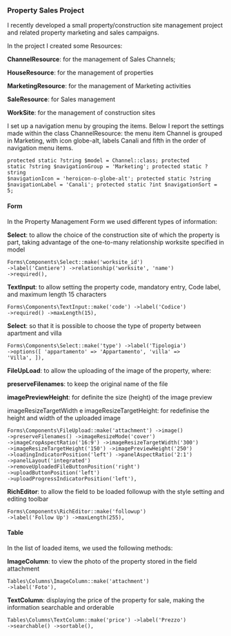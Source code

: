 <h3 class="wp-block-heading" id="6-progetto-vendite-immobili">Property Sales Project</h3>
<p>I recently developed a small property/construction site management project and related property marketing and sales campaigns.</p>

<p>In the project I created some Resources:</p>
<p></p>
<p><b>ChannelResource</b>: for the management of Sales Channels;</p>
<p><b>HouseResource</b>: for the management of properties</p>
<p><b>MarketingResource</b>: for the management of Marketing activities</p>
<p><b>SaleResource</b>: for Sales management</p>
<p><b>WorkSite</b>: for the management of construction sites</p>
<p>I set up a navigation menu by grouping the items. Below I report the settings made within the class ChannelResource: the menu item Channel is grouped in Marketing, with icon globe-alt, labels Canali and fifth in the order of navigation menu items.</p>

<code>protected static ?string $model = Channel::class;
protected static ?string $navigationGroup = 'Marketing';
protected static ?string $navigationIcon = 'heroicon-o-globe-alt';
protected static ?string $navigationLabel = 'Canali';
protected static ?int $navigationSort = 5;</code>

<h4>Form</h4>
<p>In the Property Management Form we used different types of information:</p>

<p><b>Select</b>: to allow the choice of the construction site of which the property is part, taking advantage of the one-to-many relationship worksite specified in model</p>

<code>Forms\Components\Select::make('worksite_id')
                    ->label('Cantiere')
                    ->relationship('worksite', 'name')
                    ->required(),</code>
                    
<p><b>TextInput</b>: to allow setting the property code, mandatory entry, Code label, and maximum length 15 characters</p>

<code>Forms\Components\TextInput::make('code')
                    ->label('Codice')
                    ->required()
                    ->maxLength(15),</code>
                    
<p><b>Select</b>: so that it is possible to choose the type of property between apartment and villa</p>

<code>Forms\Components\Select::make('type')
                    ->label('Tipologia')
                    ->options([
                        'appartamento' => 'Appartamento',
                        'villa' => 'Villa',
                    ]),</code>

<p><b>FileUpLoad</b>: to allow the uploading of the image of the property, where:</p>

<p><b>preserveFilenames</b>: to keep the original name of the file</p>
<p><b>imagePreviewHeight</b>: for definite the size (height) of the image preview</p>
<p>imageResizeTargetWidth e imageResizeTargetHeight</b>: for redefinise the height and width of the uploaded image</p>

<code>Forms\Components\FileUpload::make('attachment')
                    ->image()
                    ->preserveFilenames()
                    ->imageResizeMode('cover')
                    ->imageCropAspectRatio('16:9')
                    ->imageResizeTargetWidth('300')
                    ->imageResizeTargetHeight('150')
                    ->imagePreviewHeight('250')
                    ->loadingIndicatorPosition('left')
                    ->panelAspectRatio('2:1')
                    ->panelLayout('integrated')
                    ->removeUploadedFileButtonPosition('right')
                    ->uploadButtonPosition('left')
                    ->uploadProgressIndicatorPosition('left'),</code>
                    
<p><b>RichEditor</b>: to allow the field to be loaded followup with the style setting and editing toolbar</p>

<code>Forms\Components\RichEditor::make('followup')
                    ->label('Follow Up')
                    ->maxLength(255),</code>
<h4>Table</h4>

<p>In the list of loaded items, we used the following methods:</p>

<p><b>ImageColumn</b>: to view the photo of the property stored in the field attachment</p>

<code>Tables\Columns\ImageColumn::make('attachment')
                    ->label('Foto'),</code>

<p><b>TextColumn</b>: displaying the price of the property for sale, making the information searchable and orderable</p>

<code>Tables\Columns\TextColumn::make('price')
                    ->label('Prezzo')
                    ->searchable()
                    ->sortable(),</code>

